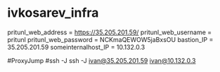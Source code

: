 # ivkosarev_infra
pritunl_web_address = https://35.205.201.59/
pritunl_web_username = pritunl
pritunl_web_password = NCKmaQEWOW5jaBxsOU
bastion_IP = 35.205.201.59
someinternalhost_IP = 10.132.0.3

#ProxyJump
#ssh -J ssh -J ivan@35.205.201.59 ivan@10.132.0.3
